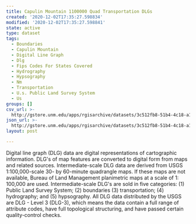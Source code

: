 ```yaml
---
title: Capulin Mountain 1100000 Quad Transportation DLGs
created: '2020-12-02T17:35:27.598834'
modified: '2020-12-02T17:35:27.598841'
state: active
type: dataset
tags:
  - Boundaries
  - Capulin Mountain
  - Digital Line Graph
  - Dlg
  - Fips Codes For States Covered
  - Hydrography
  - Hypsography
  - Nm
  - Transportation
  - U.s. Public Land Survey System
  - Us
groups: []
csv_url: >-
  http://gstore.unm.edu/apps/rgisarchive/datasets/3c512fb8-51b4-4c18-a13c-1763a269f6aa/tcapmtnshp.derived.csv
json_url: >-
  http://gstore.unm.edu/apps/rgisarchive/datasets/3c512fb8-51b4-4c18-a13c-1763a269f6aa/tcapmtnshp.derived.json
layout: post

---
```


Digital line graph (DLG) data are digital representations of
cartographic information. DLG's of map features are
converted to digital form from maps and related sources.
Intermediate-scale DLG data are derived from USGS
1:100,000-scale 30- by 60-minute quadrangle maps. If these
maps are not available, Bureau of Land Management
planimetric maps at a scale of 1: 100,000 are used.
Intermediate-scale DLG's are sold in five categories: (1)
Public Land Survey System; (2) boundaries (3)
transportation; (4) hydrography; and (5) hypsography. All
DLG data distributed by the USGS are DLG - Level 3 (DLG-3),
which means the data contain a full range of attribute
codes, have full topological structuring, and have passed
certain quality-control checks.

